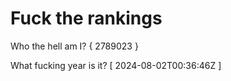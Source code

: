 # Fuck the rankings

Who the hell am I?
{ 2789023 }

What fucking year is it?
[ 2024-08-02T00:36:46Z ]
